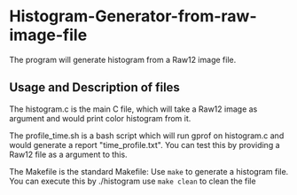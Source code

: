 # Histogram-Generator-from-raw-image-file
The program will generate histogram from a Raw12 image file.

## Usage and Description of files
The histogram.c is the main C file, which will take a Raw12 image as argument and would print color histogram from it.

The profile_time.sh is a bash script which will run gprof on histogram.c and 
would generate a report "time_profile.txt". You can test this by
providing a Raw12 file as a argument to this.

The Makefile is the standard Makefile:
Use `make` to generate a histogram file. You can execute this by ./histogram
use `make clean` to clean the file 
